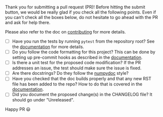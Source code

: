 Thank you for submitting a pull request (PR)! Before hitting the submit button, we would be really glad if you check all the following points. Even if you can't check all the boxes below, do not hesitate to go ahead with the PR and ask for help there.

Please also refer to the doc on [contributing](https://lensless.readthedocs.io/en/latest/contributing.html) for more details. 

- [ ] Have you run the tests by running `pytest` from the repository root? See the [documentation](https://lensless.readthedocs.io/en/latest/contributing.html#unit-tests) for more details.
- [ ] Do you follow the code formatting for this project? This can be done by setting up pre-commit hooks as described in the [documentation](https://lensless.readthedocs.io/en/latest/contributing.html#coding-style).
- [ ] Is there a unit test for the proposed code modification? If the PR addresses an issue, the test should make sure the issue is fixed.
- [ ] Are there docstrings? Do they follow the [numpydoc](https://numpydoc.readthedocs.io/en/latest/format.html#docstring-standard) style?
- [ ] Have you checked that the doc builds properly and that any new RST file has been added to the repo? How to do that is covered in the [documentation](https://lensless.readthedocs.io/en/latest/contributing.html#building-documentation).
- [ ] Did you document the proposed change(s) in the CHANGELOG file? It should go under "Unreleased".

Happy PR :smiley: